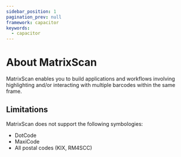 ```yaml
---
sidebar_position: 1
pagination_prev: null
framework: capacitor
keywords:
  - capacitor
---
```


# About MatrixScan

MatrixScan enables you to build applications and workflows involving highlighting and/or interacting with multiple barcodes within the same frame.

## Limitations

MatrixScan does not support the following symbologies:

- DotCode
- MaxiCode
- All postal codes (KIX, RM4SCC)
